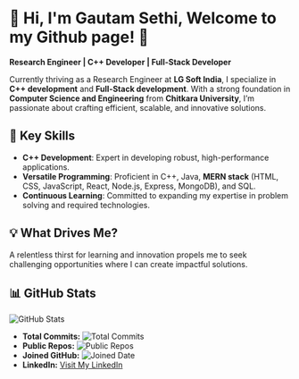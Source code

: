 # 🌟 Hi, I'm Gautam Sethi, Welcome to my Github page! 🌟

**Research Engineer | C++ Developer | Full-Stack Developer**

Currently thriving as a Research Engineer at **LG Soft India**, I specialize in **C++ development** and **Full-Stack development**. With a strong foundation in **Computer Science and Engineering** from **Chitkara University**, I’m passionate about crafting efficient, scalable, and innovative solutions.

## 🚀 Key Skills
- **C++ Development**: Expert in developing robust, high-performance applications.
- **Versatile Programming**: Proficient in C++, Java, **MERN stack** (HTML, CSS, JavaScript, React, Node.js, Express, MongoDB), and SQL.
- **Continuous Learning**: Committed to expanding my expertise in problem solving and required technologies.

## 💡 What Drives Me?
A relentless thirst for learning and innovation propels me to seek challenging opportunities where I can create impactful solutions.

## 📊 GitHub Stats

![GitHub Stats](https://github-readme-stats.vercel.app/api?username=Gautam-2002&show_icons=true&hide_title=true&hide=prs&count_private=true&theme=dark)

- **Total Commits:** ![Total Commits](https://badgen.net/github/commits/Gautam-2002)
- **Public Repos:** ![Public Repos](https://badgen.net/github/repos/Gautam-2002)
- **Joined GitHub:** ![Joined Date](https://badgen.net/github/joined/Gautam-2002)
- **LinkedIn:** [Visit My LinkedIn](https://www.linkedin.com/in/gautam2sethi)



<!--
**Gautam-2002/Gautam-2002** is a ✨ _special_ ✨ repository because its `README.md` (this file) appears on your GitHub profile.

Here are some ideas to get you started:

- 🔭 I’m currently working on ...
- 🌱 I’m currently learning ...
- 👯 I’m looking to collaborate on ...
- 🤔 I’m looking for help with ...
- 💬 Ask me about ...
- 📫 How to reach me: ...
- 😄 Pronouns: ...
- ⚡ Fun fact: ...
-->
